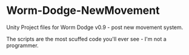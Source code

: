 # Worm-Dodge-NewMovement
Unity Project files for Worm Dodge v0.9 - post new movement system.

The scripts are the most scuffed code you'll ever see - I'm not a programmer.

